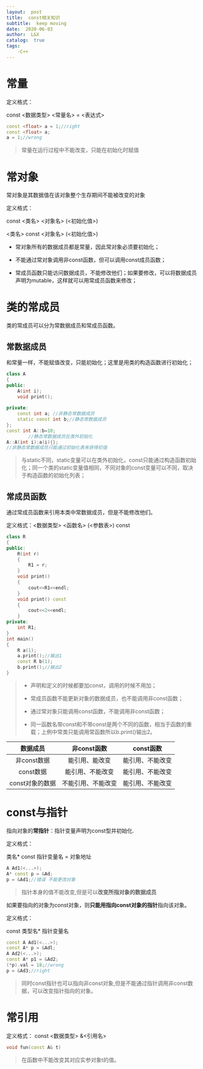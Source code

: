 ```yaml
---
layout:  post
title:  const相关知识
subtitle:  keep moving
date:  2020-06-03
author:  L&X
catalog:  true
tags:
    -C++
---
```


# 常量

定义格式：

const <数据类型> <常量名> = <表达式>

```c++
const <float> a = 1;//right
const <float> a;
a = 1;//wrong
```

> 常量在运行过程中不能改变，只能在初始化时赋值

# 常对象

常对象是其数据值在该对象整个生存期间不能被改变的对象

定义格式：

const <类名> <对象名> (<初始化值>)

<类名> const <对象名> (<初始化值>)

* 常对象所有的数据成员都是常量，因此常对象必须要初始化；

* 不能通过常对象调用非const函数，但可以调用const成员函数；
* 常成员函数只能访问数据成员，不能修改他们；如果要修改，可以将数据成员声明为mutable，这样就可以用常成员函数来修改；

# 类的常成员

类的常成员可以分为常数据成员和常成员函数。

## 常数据成员

和常量一样，不能赋值改变，只能初始化；这里是用类的构造函数进行初始化；

```c++
class A
{
public:
    A(int i);
    void print();
    
private:
    const int a; //非静态常数据成员
    static const int b;//静态常数据成员
};
const int A::b=10;
        //静态常数据成员在类外初始化
A::A(int i):a(i){};
//非静态常数据成员只能通过初始化表来获得初值
```

> 与static不同，static变量可以在类外初始化，const只能通过构造函数初始化；同一个类的static变量值相同，不同对象的const变量可以不同，取决于构造函数的初始化列表；

## 常成员函数

通过常成员函数来引用本类中常数据成员，但是不能修改他们。

定义格式：<数据类型> <函数名> (<参数表>) const

```c++
class R
{
public:
	R(int r)
    {
        R1 = r;
    }
    void print()
    {
        cout<<R1<<endl;
    }
    void print() const
    {
        cout<<2<<endl;
    }
private:
    int R1;
}
int main()
{
    R a(1);
    a.print();//输出1
    const R b(1);
    b.print();//输出2
}
```



> * 声明和定义的时候都要加const，调用的时候不用加；
>
> * 常成员函数不能更新对象的数据成员，也不能调用非const函数；
> * 通过常对象只能调用const函数，不能调用非const函数；
> * 同一函数名带const和不带const是两个不同的函数，相当于函数的重载；上例中常类只能调用常函数所以b.print()输出2。

|    数据成员     |    非const函数     |    const函数     |
| :-------------: | :----------------: | :--------------: |
|   非const数据   |   能引用、能改变   | 能引用、不能改变 |
|    const数据    |  能引用、不能改变  | 能引用、不能改变 |
| const对象的数据 | 不能引用、不能改变 | 能引用、不能改变 |

# const与指针

指向对象的**常指针**：指针变量声明为const型并初始化.

定义格式：

类名* const 指针变量名 = 对象地址 

```c++
A Ad1(<...>);
A* const p = &Ad;
p = &Ad1;//错误 不能更改对象
```

> 指针本身的值不能改变,但是可以**改变所指对象的数据成员**

如果要指向的对象为const对象，则**只能用指向const对象的指针**指向该对象。

定义格式：

const 类型名* 指针变量名

```c++
const A Ad1(<...>);
const A* p = &Adl;
A Ad2(<...>);
const A* p1 = &Ad2;
(*p).val = 18;//wrong
p = &Ad3;//right
```

> 同时const指针也可以指向非const对象,但是不能通过指针调用非const数据，可以改变指针指向的对象。

# 常引用

定义格式：
const <数据类型> &<引用名>

```c++
void fun(const A& t)
```

> 在函数中不能改变其对应实参对象t的值。

